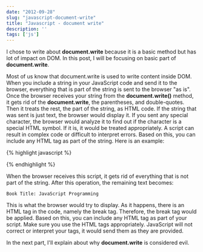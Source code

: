 ```yaml
---
date: "2012-09-28"
slug: "javascript-document-write"
title: "Javascript - document write"
description: ''
tags: ['js']
---
```


I chose to write about **document.write** because it is a basic method but has lot of impact on DOM. In this post, I will be focusing on basic part of **document.write**.

Most of us know that document.write is used to write content inside DOM. When you include a string in your JavaScript code and send it to the browser, everything that is part of the string is sent to the browser "as is". Once the browser receives your string from the **document.write()** method, it gets rid of <!-- more --> the **document.write**, the parentheses, and double-quotes. Then it treats the rest, the part of the string, as HTML code. If the string that was sent is just text, the browser would display it. If you sent any special character, the browser would analyze it to find out if the character is a special HTML symbol. If it is, it would be treated appropriately. A script can result in complex code or difficult to interpret errors. Based on this, you can include any HTML tag as part of the string. Here is an example:

{% highlight javascript %}
<script type='text/javascript'>
	document.write('Book Title: JavaScript Programming');
</script>
{% endhighlight %}

When the browser receives this script, it gets rid of everything that is not part of the string. After this operation, the remaining text becomes:

`Book Title: JavaScript Programming`

This is what the browser would try to display. As it happens, there is an HTML tag in the code, namely the break tag. Therefore, the break tag would be applied. Based on this, you can include any HTML tag as part of your script. Make sure you use the HTML tags appropriately. JavaScript will not correct or interpret your tags, it would send them as they are provided.

In the next part, I'll explain about why **document.write** is considered evil.
